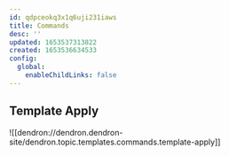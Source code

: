 ```yaml
---
id: qdpceokq3x1q6uji231iaws
title: Commands
desc: ''
updated: 1653537313822
created: 1653536634533
config:
  global:
    enableChildLinks: false
---
```


## Template Apply

![[dendron://dendron.dendron-site/dendron.topic.templates.commands.template-apply]]